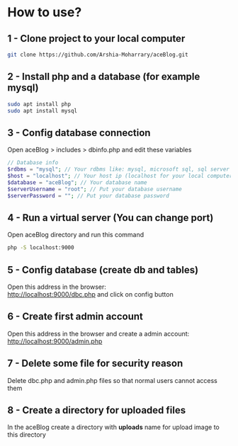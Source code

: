 # How to use?
## 1 - Clone project to your local computer
```bash
git clone https://github.com/Arshia-Moharrary/aceBlog.git
```
## 2 - Install php and a database (for example mysql)
```bash
sudo apt install php
sudo apt install mysql
```
## 3 - Config database connection
Open aceBlog > includes > dbinfo.php and edit these variables
```php
// Database info
$rdbms = "mysql"; // Your rdbms like: mysql, microsoft sql, sql server and ...
$host = "localhost"; // Your host ip (localhost for your local computer)
$database = "aceBlog"; // Your database name
$serverUsername = "root"; // Put your database username
$serverPassword = ""; // Put your database password
```
## 4 - Run a virtual server (You can change port)
Open aceBlog directory and run this command
```bash
php -S localhost:9000
```
## 5 - Config database (create db and tables)
Open this address in the browser:<br>
[http://localhost:9000/dbc.php](http://localhost:9000/dbc.php)
and click on config button
## 6 - Create first admin account
Open this address in the browser and create a admin account:<br>
[http://localhost:9000/admin.php](http://localhost:9000/admin.php)
## 7 - Delete some file for security reason
Delete dbc.php and admin.php files so that normal users cannot access them
## 8 - Create a directory for uploaded files
In the aceBlog create a directory with <b>uploads</b> name for upload image to this directory
